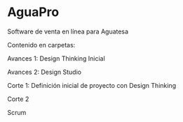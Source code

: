 # AguaPro
Software de venta en línea para Aguatesa

Contenido en carpetas:

  Avances 1: Design Thinking Inicial
    
  Avances 2: Design Studio
    
  Corte 1: Definición inicial de proyecto con Design Thinking
    
  Corte 2
  
  Scrum
